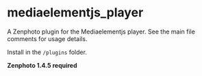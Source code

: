 mediaelementjs_player
=====================

A Zenphoto plugin for the Mediaelementjs player. See the main file comments for usage details.

Install in the `/plugins` folder.

**Zenphoto 1.4.5 required**

